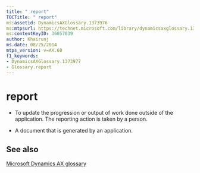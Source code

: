 ```yaml
---
title: " report"
TOCTitle: " report"
ms:assetid: DynamicsAXGlossary.1373976
ms:mtpsurl: https://technet.microsoft.com/library/dynamicsaxglossary.1373976(v=AX.60)
ms:contentKeyID: 36057039
author: Khairunj
ms.date: 08/25/2014
mtps_version: v=AX.60
f1_keywords:
- DynamicsAXGlossary.1373977
- Glossary.report
---
```


# report

  - To update the progression or output of work done outside of the application. The reporting action is taken by a person.

  - A document that is generated by an application.

## See also

[Microsoft Dynamics AX glossary](glossary/microsoft-dynamics-ax-glossary.md)

  


